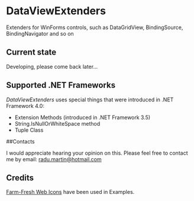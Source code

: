 # DataViewExtenders

Extenders for WinForms controls, such as DataGridView, BindingSource, BindingNavigator and so on

## Current state

Developing, please come back later...

## Supported .NET Frameworks

_DataViewExtenders_ uses special things that were introduced in .NET Framework 4.0: 
- Extension Methods (introduced in .NET Framework 3.5)
- String.IsNullOrWhiteSpace method
- Tuple Class

##Contacts

I would appreciate hearing your opinion on this. Please feel free to contact me by email: [radu.martin@hotmail.com](mailto://radu.martin@hotmail.com)

## Credits

[Farm-Fresh Web Icons](http://www.fatcow.com/free-icons) have been used in Examples.



